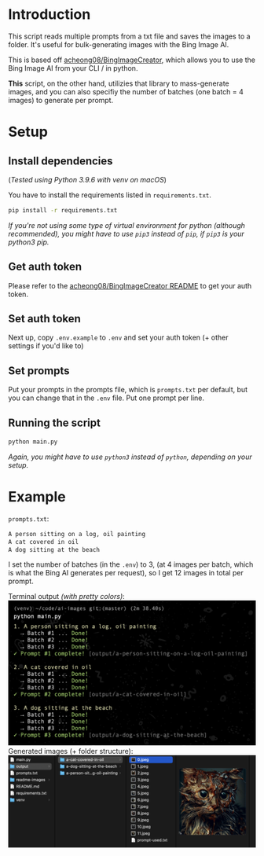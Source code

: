 # Introduction

This script reads multiple prompts from a txt file and saves the images to a folder. It's useful for bulk-generating images with the Bing Image AI.

This is based off [acheong08/BingImageCreator](https://github.com/acheong08/BingImageCreator), which allows you to use the Bing Image AI from your CLI / in python.

**This** script, on the other hand, utilizies that library to mass-generate images, and you can also specifiy the number of batches (one batch = 4 images) to generate per prompt.

# Setup

## Install dependencies

(_Tested using Python 3.9.6 with venv on macOS_)

You have to install the requirements listed in `requirements.txt`.

```bash
pip install -r requirements.txt
```

_If you're not using some type of virtual environment for python (although recommended), you might have to use `pip3` instead of `pip`, if `pip3` is your python3 pip._

## Get auth token

Please refer to the [acheong08/BingImageCreator README](https://github.com/acheong08/BingImageCreator) to get your auth token.

## Set auth token

Next up, copy `.env.example` to `.env` and set your auth token (+ other settings if you'd like to)

## Set prompts

Put your prompts in the prompts file, which is `prompts.txt` per default, but you can change that in the `.env` file.
Put one prompt per line.

## Running the script

```bash
python main.py
```

_Again, you might have to use `python3` instead of `python`, depending on your setup._

# Example

`prompts.txt`:

```text
A person sitting on a log, oil painting
A cat covered in oil
A dog sitting at the beach
```

I set the number of batches (in the `.env`) to 3, (at 4 images per batch, which is what the Bing AI generates per request), so I get 12 images in total per prompt.

Terminal output _(with pretty colors)_:
![Terminal Screenshot](readme-images/terminal-screenshot.png)
Generated images (+ folder structure):
![Finder Screenshot](readme-images/finder-screenshot.png)
